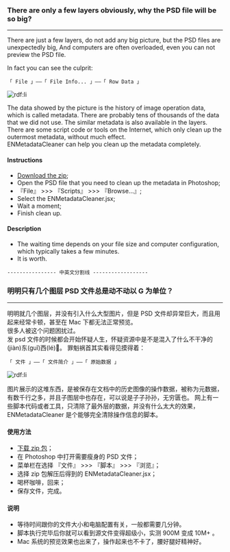 ### There are only a few layers obviously, why the PSD file will be so big?

***
There are just a few layers, do not add any big picture, but the PSD files are unexpectedly big, And computers are often overloaded, even you can not preview the PSD file.

In fact you can see the culprit:

```
「 File 」——「 File Info... 」——「 Row Data 」
```

![rdf:li](http://or1yzhu6r.bkt.clouddn.com/WechatIMG205.png)

The data showed by the picture is the history of image operation data, which is called metadata. There are probably tens of thousands of the data that we did not use. The similar metadata is also available in the layers.
There are some script code or tools on the Internet, which only clean up the outermost metadata, without much effect.<br>
ENMetadataCleaner can help you clean up the metadata completely.


#### Instructions

* [Download the zip](https://github.com/yyued/ENMetadataCleaner/archive/master.zip);
* Open the PSD file that you need to clean up the metadata in Photoshop;
* 『File』 >>> 『Scripts』 >>> 『Browse...』;
* Select the ENMetadataCleaner.jsx;
* Wait a moment;
* Finish clean up.

#### Description
* The waiting time depends on your file size and computer configuration, which typically takes a few minutes.
* It is worth.


```
---------------- 中英文分割线 ------------------
```


### 明明只有几个图层 PSD 文件总是动不动以 G 为单位？

***
明明就几个图层，并没有引入什么大型图片，但是 PSD 文件却异常巨大，而且用起来经常卡顿，甚至在 Mac 下都无法正常预览。<br>
很多人被这个问题困扰过。<br>
发 psd 文件的时候都会开始怀疑人生，怀疑资源中是不是混入了什么不干净的(jiàn)东(guǐ)西(lé)🌚。
罪魁祸首其实看得见摸得着：

```
「 文件 」——「 文件简介 」——「 原始数据 」
```

![rdf:li](https://pic3.zhimg.com/v2-7de17a5467833e87f67e8996c565307e_b.png)

图片展示的这堆东西，是被保存在文档中的历史图像的操作数据，被称为元数据，有数千行之多，并且子图层中也存在，可以说是子子孙孙，无穷匮也。
网上有一些脚本代码或者工具，只清除了最外层的数据，并没有什么太大的效果，ENMetadataCleaner 是个能够完全清除操作信息的脚本。


#### 使用方法

* [下载 zip 包](https://github.com/yyued/ENMetadataCleaner/archive/master.zip)；
* 在 Photoshop 中打开需要瘦身的 PSD 文件；
* 菜单栏在选择 『文件』 >>> 『脚本』 >>> 『浏览』；
* 选择 zip 包解压后得到的 ENMetadataCleaner.jsx；
* 喝杯咖啡，回来；
* 保存文件，完成。

#### 说明
* 等待时间跟你的文件大小和电脑配置有关，一般都需要几分钟。
* 脚本执行完毕后你就可以看到源文件变得超级小，实测 900M 变成 10M+ 。
* Mac 系统的预览效果也出来了，操作起来也不卡了，腰好腿好精神好。






